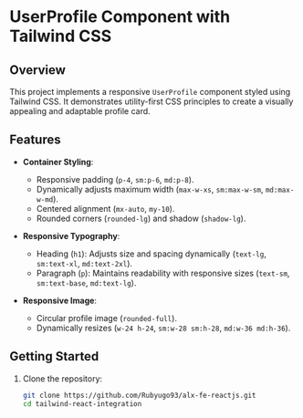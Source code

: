 # UserProfile Component with Tailwind CSS

## Overview
This project implements a responsive `UserProfile` component styled using Tailwind CSS. It demonstrates utility-first CSS principles to create a visually appealing and adaptable profile card.

## Features
- **Container Styling**:
  - Responsive padding (`p-4`, `sm:p-6`, `md:p-8`).
  - Dynamically adjusts maximum width (`max-w-xs`, `sm:max-w-sm`, `md:max-w-md`).
  - Centered alignment (`mx-auto`, `my-10`).
  - Rounded corners (`rounded-lg`) and shadow (`shadow-lg`).

- **Responsive Typography**:
  - Heading (`h1`): Adjusts size and spacing dynamically (`text-lg`, `sm:text-xl`, `md:text-2xl`).
  - Paragraph (`p`): Maintains readability with responsive sizes (`text-sm`, `sm:text-base`, `md:text-lg`).

- **Responsive Image**:
  - Circular profile image (`rounded-full`).
  - Dynamically resizes (`w-24 h-24`, `sm:w-28 sm:h-28`, `md:w-36 md:h-36`).

## Getting Started
1. Clone the repository:
   ```bash
   git clone https://github.com/Rubyugo93/alx-fe-reactjs.git
   cd tailwind-react-integration
